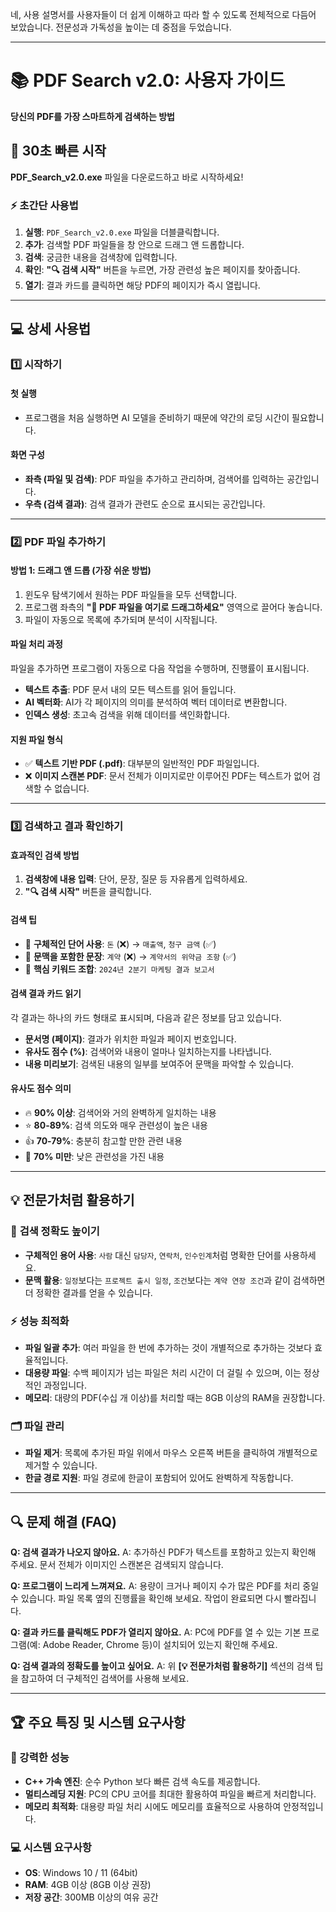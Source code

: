 네, 사용 설명서를 사용자들이 더 쉽게 이해하고 따라 할 수 있도록 전체적으로 다듬어 보았습니다. 전문성과 가독성을 높이는 데 중점을 두었습니다.

-----

# 📚 PDF Search v2.0: 사용자 가이드

**당신의 PDF를 가장 스마트하게 검색하는 방법**

## 🎯 30초 빠른 시작

**PDF\_Search\_v2.0.exe** 파일을 다운로드하고 바로 시작하세요\!

### ⚡ **초간단 사용법**

1.  **실행**: `PDF_Search_v2.0.exe` 파일을 더블클릭합니다.
2.  **추가**: 검색할 PDF 파일들을 창 안으로 드래그 앤 드롭합니다.
3.  **검색**: 궁금한 내용을 검색창에 입력합니다.
4.  **확인**: **"🔍 검색 시작"** 버튼을 누르면, 가장 관련성 높은 페이지를 찾아줍니다.
5.  **열기**: 결과 카드를 클릭하면 해당 PDF의 페이지가 즉시 열립니다.

-----

## 💻 상세 사용법

### 1️⃣ **시작하기**

#### **첫 실행**

  - 프로그램을 처음 실행하면 AI 모델을 준비하기 때문에 약간의 로딩 시간이 필요합니다.
  
#### **화면 구성**

  - **좌측 (파일 및 검색)**: PDF 파일을 추가하고 관리하며, 검색어를 입력하는 공간입니다.
  - **우측 (검색 결과)**: 검색 결과가 관련도 순으로 표시되는 공간입니다.

-----

### 2️⃣ **PDF 파일 추가하기**

#### **방법 1: 드래그 앤 드롭 (가장 쉬운 방법)**

1.  윈도우 탐색기에서 원하는 PDF 파일들을 모두 선택합니다.
2.  프로그램 좌측의 **"📁 PDF 파일을 여기로 드래그하세요"** 영역으로 끌어다 놓습니다.
3.  파일이 자동으로 목록에 추가되며 분석이 시작됩니다.

#### **파일 처리 과정**

파일을 추가하면 프로그램이 자동으로 다음 작업을 수행하며, 진행률이 표시됩니다.

  - **텍스트 추출**: PDF 문서 내의 모든 텍스트를 읽어 들입니다.
  - **AI 벡터화**: AI가 각 페이지의 의미를 분석하여 벡터 데이터로 변환합니다.
  - **인덱스 생성**: 초고속 검색을 위해 데이터를 색인화합니다.

#### **지원 파일 형식**

  - ✅ **텍스트 기반 PDF (.pdf)**: 대부분의 일반적인 PDF 파일입니다.
  - ❌ **이미지 스캔본 PDF**: 문서 전체가 이미지로만 이루어진 PDF는 텍스트가 없어 검색할 수 없습니다.

-----

### 3️⃣ **검색하고 결과 확인하기**

#### **효과적인 검색 방법**

1.  **검색창에 내용 입력**: 단어, 문장, 질문 등 자유롭게 입력하세요.
2.  **"🔍 검색 시작"** 버튼을 클릭합니다.

#### **검색 팁**

  - 🎯 **구체적인 단어 사용**: `돈` (❌) → `매출액`, `청구 금액` (✅)
  - 🎯 **문맥을 포함한 문장**: `계약` (❌) → `계약서의 위약금 조항` (✅)
  - 🎯 **핵심 키워드 조합**: `2024년 2분기 마케팅 결과 보고서`

#### **검색 결과 카드 읽기**

각 결과는 하나의 카드 형태로 표시되며, 다음과 같은 정보를 담고 있습니다.

  - **문서명 (페이지)**: 결과가 위치한 파일과 페이지 번호입니다.
  - **유사도 점수 (%)**: 검색어와 내용이 얼마나 일치하는지를 나타냅니다.
  - **내용 미리보기**: 검색된 내용의 일부를 보여주어 문맥을 파악할 수 있습니다.

#### **유사도 점수 의미**

  - 🔥 **90% 이상**: 검색어와 거의 완벽하게 일치하는 내용
  - ⭐ **80-89%**: 검색 의도와 매우 관련성이 높은 내용
  - 👍 **70-79%**: 충분히 참고할 만한 관련 내용
  - 📝 **70% 미만**: 낮은 관련성을 가진 내용

-----

## 💡 전문가처럼 활용하기

### 🎯 **검색 정확도 높이기**

  - **구체적인 용어 사용**: `사람` 대신 `담당자`, `연락처`, `인수인계`처럼 명확한 단어를 사용하세요.
  - **문맥 활용**: `일정`보다는 `프로젝트 출시 일정`, `조건`보다는 `계약 연장 조건`과 같이 검색하면 더 정확한 결과를 얻을 수 있습니다.

### ⚡ **성능 최적화**

  - **파일 일괄 추가**: 여러 파일을 한 번에 추가하는 것이 개별적으로 추가하는 것보다 효율적입니다.
  - **대용량 파일**: 수백 페이지가 넘는 파일은 처리 시간이 더 걸릴 수 있으며, 이는 정상적인 과정입니다.
  - **메모리**: 대량의 PDF(수십 개 이상)를 처리할 때는 8GB 이상의 RAM을 권장합니다.

### 🗂️ **파일 관리**

  - **파일 제거**: 목록에 추가된 파일 위에서 마우스 오른쪽 버튼을 클릭하여 개별적으로 제거할 수 있습니다.
  - **한글 경로 지원**: 파일 경로에 한글이 포함되어 있어도 완벽하게 작동합니다.

-----

## 🔍 문제 해결 (FAQ)

**Q: 검색 결과가 나오지 않아요.**
A: 추가하신 PDF가 텍스트를 포함하고 있는지 확인해 주세요. 문서 전체가 이미지인 스캔본은 검색되지 않습니다.

**Q: 프로그램이 느리게 느껴져요.**
A: 용량이 크거나 페이지 수가 많은 PDF를 처리 중일 수 있습니다. 파일 목록 옆의 진행률을 확인해 보세요. 작업이 완료되면 다시 빨라집니다.

**Q: 결과 카드를 클릭해도 PDF가 열리지 않아요.**
A: PC에 PDF를 열 수 있는 기본 프로그램(예: Adobe Reader, Chrome 등)이 설치되어 있는지 확인해 주세요.

**Q: 검색 결과의 정확도를 높이고 싶어요.**
A: 위 **[💡 전문가처럼 활용하기]** 섹션의 검색 팁을 참고하여 더 구체적인 검색어를 사용해 보세요.

-----

## 🏆 주요 특징 및 시스템 요구사항

### **🚀 강력한 성능**

  - **C++ 가속 엔진**: 순수 Python 보다 빠른 검색 속도를 제공합니다.
  - **멀티스레딩 지원**: PC의 CPU 코어를 최대한 활용하여 파일을 빠르게 처리합니다.
  - **메모리 최적화**: 대용량 파일 처리 시에도 메모리를 효율적으로 사용하여 안정적입니다.

### **💻 시스템 요구사항**

  - **OS**: Windows 10 / 11 (64bit)
  - **RAM**: 4GB 이상 (8GB 이상 권장)
  - **저장 공간**: 300MB 이상의 여유 공간

